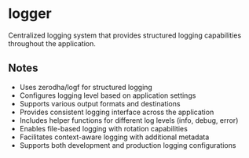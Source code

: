 # logger

Centralized logging system that provides structured logging capabilities throughout the application.

## Notes
- Uses zerodha/logf for structured logging
- Configures logging level based on application settings
- Supports various output formats and destinations
- Provides consistent logging interface across the application
- Includes helper functions for different log levels (info, debug, error)
- Enables file-based logging with rotation capabilities
- Facilitates context-aware logging with additional metadata
- Supports both development and production logging configurations